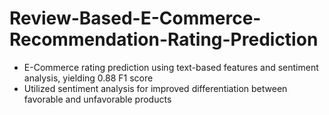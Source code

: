 # Review-Based-E-Commerce-Recommendation-Rating-Prediction
* E-Commerce rating prediction using text-based features and sentiment analysis, yielding 0.88 F1 score
* Utilized sentiment analysis for improved differentiation between favorable and unfavorable products
